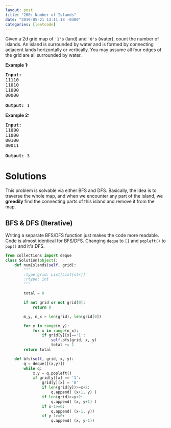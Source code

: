 ```yaml
---
layout: post
title: "200: Number of Islands"
date: "2019-05-21 13:11:18 -0400"
categories: [leetcode]
---
```


<p>Given a 2d grid map of <code>&#39;1&#39;</code>s (land) and <code>&#39;0&#39;</code>s (water), count the number of islands. An island is surrounded by water and is formed by connecting adjacent lands horizontally or vertically. You may assume all four edges of the grid are all surrounded by water.</p>

<!--more-->

<p><b>Example 1:</b></p>

<pre>
<strong>Input:</strong>
11110
11010
11000
00000

<strong>Output:</strong>&nbsp;1
</pre>

<p><b>Example 2:</b></p>

<pre>
<strong>Input:</strong>
11000
11000
00100
00011

<strong>Output: </strong>3
</pre>

# Solutions

This problem is solvable via either BFS and DFS.  Basically, the idea is to traverse the whole map, and when we encounter any part of the island, we **greedily** find the connecting parts of this island and remove it from the map.

## BFS & DFS (Iterative)

Writing a separate BFS/DFS function just makes the code more readable.  Code is almost identical for BFS/DFS.  Changing `deque` to `[]` and `popleft()` to `pop()` and it's DFS.

```python
from collections import deque
class Solution(object):
    def numIslands(self, grid):
        """
        :type grid: List[List[str]]
        :rtype: int
        """

        total = 0

        if not grid or not grid[0]:
            return 0

        m_y, n_x = len(grid), len(grid[0])

        for y in range(m_y):
            for x in range(n_x):
                if grid[y][x]=='1':
                    self.bfs(grid, x, y)
                    total += 1
        return total

    def bfs(self, grid, x, y):
        q = deque([(x,y)])
        while q:
            x,y = q.popleft()
            if grid[y][x] == '1':
                grid[y][x] = '0'
                if len(grid[y])>=x+2:
                    q.append( (x+1, y) )
                if len(grid)>=y+2:
                    q.append( (x, y+1) )
                if x-1>=0:
                    q.append( (x-1, y))
                if y-1>=0:
                    q.append( (x, y-1))
```

